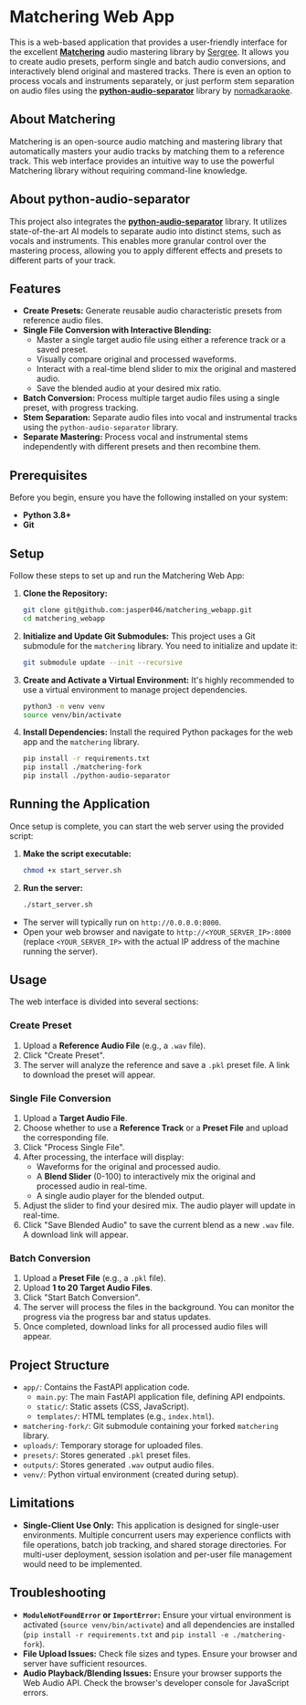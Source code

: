 # Matchering Web App

This is a web-based application that provides a user-friendly interface for the excellent **[Matchering](https://github.com/sergree/matchering)** audio mastering library by [Sergree](https://github.com/sergree). It allows you to create audio presets, perform single and batch audio conversions, and interactively blend original and mastered tracks.
There is even an option to process vocals and instruments separately, or just perform stem separation on audio files using the **[python-audio-separator](https://github.com/nomadkaraoke/python-audio-separator)** library by [nomadkaraoke](https://github.com/nomadkaraoke).

## About Matchering

Matchering is an open-source audio matching and mastering library that automatically masters your audio tracks by matching them to a reference track. This web interface provides an intuitive way to use the powerful Matchering library without requiring command-line knowledge.

## About python-audio-separator

This project also integrates the **[python-audio-separator](https://github.com/nomadkaraoke/python-audio-separator)** library. It utilizes state-of-the-art AI models to separate audio into distinct stems, such as vocals and instruments. This enables more granular control over the mastering process, allowing you to apply different effects and presets to different parts of your track.

## Features

*   **Create Presets:** Generate reusable audio characteristic presets from reference audio files.
*   **Single File Conversion with Interactive Blending:**
    *   Master a single target audio file using either a reference track or a saved preset.
    *   Visually compare original and processed waveforms.
    *   Interact with a real-time blend slider to mix the original and mastered audio.
    *   Save the blended audio at your desired mix ratio.
*   **Batch Conversion:** Process multiple target audio files using a single preset, with progress tracking.
*   **Stem Separation:** Separate audio files into vocal and instrumental tracks using the `python-audio-separator` library.
*   **Separate Mastering:** Process vocal and instrumental stems independently with different presets and then recombine them.

## Prerequisites

Before you begin, ensure you have the following installed on your system:

*   **Python 3.8+**
*   **Git**

## Setup

Follow these steps to set up and run the Matchering Web App:

1.  **Clone the Repository:**
    ```bash
    git clone git@github.com:jasper046/matchering_webapp.git
    cd matchering_webapp
    ```

2.  **Initialize and Update Git Submodules:**
    This project uses a Git submodule for the `matchering` library. You need to initialize and update it:
    ```bash
    git submodule update --init --recursive
    ```

3.  **Create and Activate a Virtual Environment:**
    It's highly recommended to use a virtual environment to manage project dependencies.
    ```bash
    python3 -m venv venv
    source venv/bin/activate
    ```

4.  **Install Dependencies:**
    Install the required Python packages for the web app and the `matchering` library.
    ```bash
    pip install -r requirements.txt
    pip install ./matchering-fork
    pip install ./python-audio-separator
    ```

## Running the Application

Once setup is complete, you can start the web server using the provided script:

1.  **Make the script executable:**
    ```bash
    chmod +x start_server.sh
    ```
2.  **Run the server:**
    ```bash
    ./start_server.sh
    ```

*   The server will typically run on `http://0.0.0.0:8000`.
*   Open your web browser and navigate to `http://<YOUR_SERVER_IP>:8000` (replace `<YOUR_SERVER_IP>` with the actual IP address of the machine running the server).

## Usage

The web interface is divided into several sections:

### Create Preset

1.  Upload a **Reference Audio File** (e.g., a `.wav` file).
2.  Click "Create Preset".
3.  The server will analyze the reference and save a `.pkl` preset file. A link to download the preset will appear.


### Single File Conversion

1.  Upload a **Target Audio File**.
2.  Choose whether to use a **Reference Track** or a **Preset File** and upload the corresponding file.
3.  Click "Process Single File".
4.  After processing, the interface will display:
    *   Waveforms for the original and processed audio.
    *   A **Blend Slider** (0-100) to interactively mix the original and processed audio in real-time.
    *   A single audio player for the blended output.
5.  Adjust the slider to find your desired mix. The audio player will update in real-time.
6.  Click "Save Blended Audio" to save the current blend as a new `.wav` file. A download link will appear.

### Batch Conversion

1.  Upload a **Preset File** (e.g., a `.pkl` file).
2.  Upload **1 to 20 Target Audio Files**.
3.  Click "Start Batch Conversion".
4.  The server will process the files in the background. You can monitor the progress via the progress bar and status updates.
5.  Once completed, download links for all processed audio files will appear.

## Project Structure

*   `app/`: Contains the FastAPI application code.
    *   `main.py`: The main FastAPI application file, defining API endpoints.
    *   `static/`: Static assets (CSS, JavaScript).
    *   `templates/`: HTML templates (e.g., `index.html`).
*   `matchering-fork/`: Git submodule containing your forked `matchering` library.
*   `uploads/`: Temporary storage for uploaded files.
*   `presets/`: Stores generated `.pkl` preset files.
*   `outputs/`: Stores generated `.wav` output audio files.
*   `venv/`: Python virtual environment (created during setup).

## Limitations

*   **Single-Client Use Only:** This application is designed for single-user environments. Multiple concurrent users may experience conflicts with file operations, batch job tracking, and shared storage directories. For multi-user deployment, session isolation and per-user file management would need to be implemented.

## Troubleshooting

*   **`ModuleNotFoundError` or `ImportError`:** Ensure your virtual environment is activated (`source venv/bin/activate`) and all dependencies are installed (`pip install -r requirements.txt` and `pip install -e ./matchering-fork`).
*   **File Upload Issues:** Check file sizes and types. Ensure your browser and server have sufficient resources.
*   **Audio Playback/Blending Issues:** Ensure your browser supports the Web Audio API. Check the browser's developer console for JavaScript errors.
